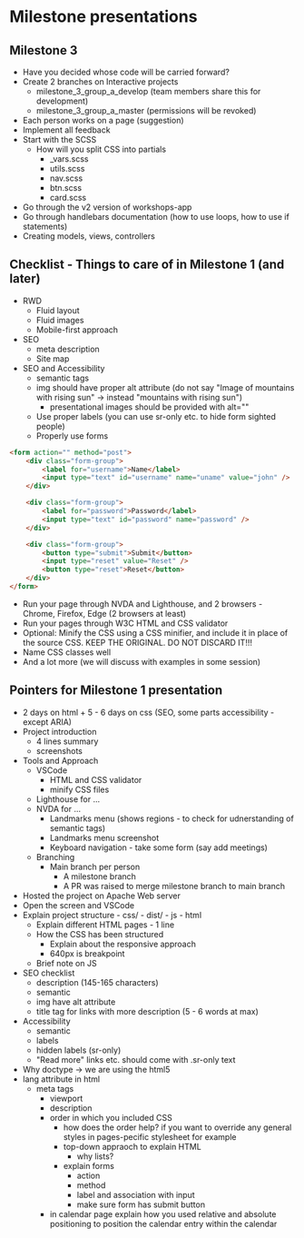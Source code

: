 # Milestone presentations

## Milestone 3
- Have you decided whose code will be carried forward?
- Create 2 branches on Interactive projects
    - milestone_3_group_a_develop (team members share this for development)
    - milestone_3_group_a_master (permissions will be revoked)
- Each person works on a page (suggestion)
- Implement all feedback
- Start with the SCSS
    - How will you split CSS into partials
        - _vars.scss
        - utils.scss
        - nav.scss
        - btn.scss
        - card.scss
- Go through the v2 version of workshops-app
- Go through handlebars documentation (how to use loops, how to use if statements)
- Creating models, views, controllers

## Checklist - Things to care of in Milestone 1 (and later)
- RWD
    - Fluid layout
    - Fluid images
    - Mobile-first approach
- SEO
    - meta description
    - Site map
- SEO and Accessibility
    - semantic tags
    - img should have proper alt attribute (do not say "Image of mountains with rising sun" -> instead "mountains with rising sun")
        - presentational images should be provided with alt=""
    - Use proper labels (you can use sr-only etc. to hide form sighted people)
    - Properly use forms
```html
<form action="" method="post">
    <div class="form-group">
        <label for="username">Name</label>
        <input type="text" id="username" name="uname" value="john" />
    </div>

    <div class="form-group">
        <label for="password">Password</label>
        <input type="text" id="password" name="password" />
    </div>

    <div class="form-group">
        <button type="submit">Submit</button>
        <input type="reset" value="Reset" />
        <button type="reset">Reset</button>
    </div>
</form>
```
- Run your page through NVDA and Lighthouse, and 2 browsers - Chrome, Firefox, Edge (2 browsers at least)
- Run your pages through W3C HTML and CSS validator
- Optional: Minify the CSS using a CSS minifier, and include it in place of the source CSS. KEEP THE ORIGINAL. DO NOT DISCARD IT!!!
- Name CSS classes well
- And a lot more (we will discuss with examples in some session)

## Pointers for Milestone 1 presentation
- 2 days on html + 5 - 6 days on css (SEO, some parts accessibility - except ARIA)
- Project introduction
    - 4 lines summary
    - screenshots
- Tools and Approach
    - VSCode
        - HTML and CSS validator
        - minify CSS files
    - Lighthouse for ...
    - NVDA for ...
        - Landmarks menu (shows regions - to check for udnerstanding of semantic tags)
        - Landmarks menu screenshot
        - Keyboard navigation - take some form (say add meetings)
    - Branching
        - Main branch per person
            - A milestone branch
            - A PR was raised to merge milestone branch to main branch
- Hosted the project on Apache Web server
- Open the screen and VSCode
- Explain project structure
        - css/
        - dist/
        - js
        - html
    - Explain different HTML pages - 1 line
    - How the CSS has been structured
        - Explain about the responsive approach
        - 640px is breakpoint
    - Brief note on JS
- SEO checklist
    - description (145-165 characters)
    - semantic
    - img have alt attribute
    - title tag for links with more description (5 - 6 words at max)
- Accessibility
    - semantic
    - labels
    - hidden labels (sr-only)
    - "Read more" links etc. should come with .sr-only text
- Why doctype -> we are using the html5
- lang attribute in html
    - meta tags
        - viewport
        - description
        - order in which you included CSS
            - how does the order help? if you want to override any general styles in pages-pecific stylesheet for example
            - top-down appraoch to explain HTML
                - why lists?
            - explain forms
                - action
                - method
                - label and association with input
                - make sure form has submit button
        - in calendar page explain how you used relative and absolute positioning to position the calendar entry within the calendar
